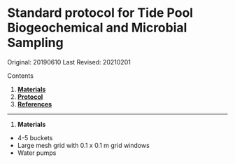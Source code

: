 # Standard protocol for Tide Pool Biogeochemical and Microbial Sampling
Original: 20190610
Last Revised: 20210201

Contents
1. [**Materials**](#Materials)  
1. [**Protocol**](#Protocol)
1. [**References**](#References)
 
***
1. <a name="Materials"></a> **Materials**

  *  4-5 buckets
  *  Large mesh grid with 0.1 x 0.1 m grid windows
  *  Water pumps
 
